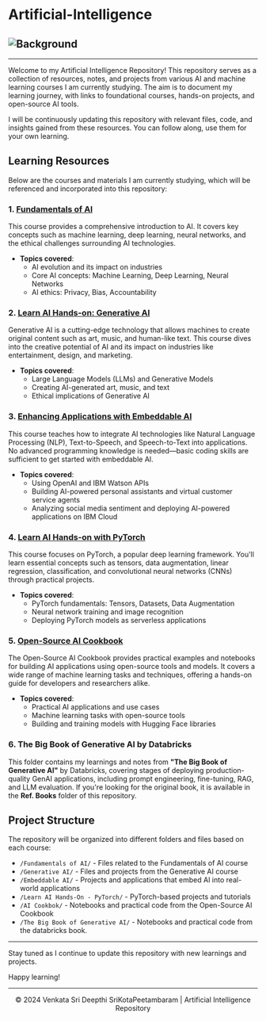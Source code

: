 # Artificial-Intelligence

## ![Background](https://media2.giphy.com/media/v1.Y2lkPTc5MGI3NjExeGg2dXU3NGkwb3lrODBuNmFjcTczdDQ0MjZvajJuMDhtbzAzYTJhZyZlcD12MV9pbnRlcm5hbF9naWZfYnlfaWQmY3Q9dg/AtemeKRsPRVESJ8zRq/giphy.gif)
---

Welcome to my Artificial Intelligence Repository! This repository serves as a collection of resources, notes, and projects from various AI and machine learning courses I am currently studying. The aim is to document my learning journey, with links to foundational courses, hands-on projects, and open-source AI tools.

I will be continuously updating this repository with relevant files, code, and insights gained from these resources. You can follow along, use them for your own learning.

## Learning Resources

Below are the courses and materials I am currently studying, which will be referenced and incorporated into this repository:

### 1. [Fundamentals of AI](https://cognitiveclass.ai/learn/fundamentals-of-ai)
This course provides a comprehensive introduction to AI. It covers key concepts such as machine learning, deep learning, neural networks, and the ethical challenges surrounding AI technologies.  
- **Topics covered**:  
  - AI evolution and its impact on industries  
  - Core AI concepts: Machine Learning, Deep Learning, Neural Networks  
  - AI ethics: Privacy, Bias, Accountability  

### 2. [Learn AI Hands-on: Generative AI](https://cognitiveclass.ai/learn-ai-hands-on-generative-ai)
Generative AI is a cutting-edge technology that allows machines to create original content such as art, music, and human-like text. This course dives into the creative potential of AI and its impact on industries like entertainment, design, and marketing.  
- **Topics covered**:  
  - Large Language Models (LLMs) and Generative Models  
  - Creating AI-generated art, music, and text  
  - Ethical implications of Generative AI  

### 3. [Enhancing Applications with Embeddable AI](https://cognitiveclass.ai/learn/integration-of-embeddable-ai)
This course teaches how to integrate AI technologies like Natural Language Processing (NLP), Text-to-Speech, and Speech-to-Text into applications. No advanced programming knowledge is needed—basic coding skills are sufficient to get started with embeddable AI.  
- **Topics covered**:  
  - Using OpenAI and IBM Watson APIs  
  - Building AI-powered personal assistants and virtual customer service agents  
  - Analyzing social media sentiment and deploying AI-powered applications on IBM Cloud  

### 4. [Learn AI Hands-on with PyTorch](https://cognitiveclass.ai/learn/learn-ai-hands-on-pytorch)
This course focuses on PyTorch, a popular deep learning framework. You'll learn essential concepts such as tensors, data augmentation, linear regression, classification, and convolutional neural networks (CNNs) through practical projects.  
- **Topics covered**:  
  - PyTorch fundamentals: Tensors, Datasets, Data Augmentation  
  - Neural network training and image recognition  
  - Deploying PyTorch models as serverless applications  

### 5. [Open-Source AI Cookbook](https://huggingface.co/learn/cookbook/index)
The Open-Source AI Cookbook provides practical examples and notebooks for building AI applications using open-source tools and models. It covers a wide range of machine learning tasks and techniques, offering a hands-on guide for developers and researchers alike.  
- **Topics covered**:  
  - Practical AI applications and use cases  
  - Machine learning tasks with open-source tools  
  - Building and training models with Hugging Face libraries
 
### 6. The Big Book of Generative AI by Databricks
This folder contains my learnings and notes from **"The Big Book of Generative AI"** by Databricks, covering stages of deploying production-quality GenAI applications, including prompt engineering, fine-tuning, RAG, and LLM evaluation. If you're looking for the original book, it is available in the **Ref. Books** folder of this repository.


## Project Structure

The repository will be organized into different folders and files based on each course:

- `/Fundamentals of AI/` - Files related to the Fundamentals of AI course  
- `/Generative AI/` - Files and projects from the Generative AI course  
- `/Embeddable AI/` - Projects and applications that embed AI into real-world applications  
- `/Learn AI Hands-On - PyTorch/` - PyTorch-based projects and tutorials  
- `/AI Cookbok/` - Notebooks and practical code from the Open-Source AI Cookbook
- `/The Big Book of Generative AI/` - Notebooks and practical code from the databricks book. 

---

Stay tuned as I continue to update this repository with new learnings and projects.

Happy learning!

---

<p align="center">&copy; 2024 Venkata Sri Deepthi SriKotaPeetambaram | Artificial Intelligence Repository</p>
